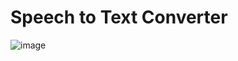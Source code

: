 # Speech to Text Converter
![image](https://user-images.githubusercontent.com/62868878/108682133-f29bec80-7515-11eb-92d0-bf87cf4eb15e.png)
